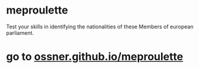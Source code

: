# meproulette
Test your skills in identifying the nationalities of these Members of european parliament.
# go to [ossner.github.io/meproulette](https://ossner.github.io/meproulette)
